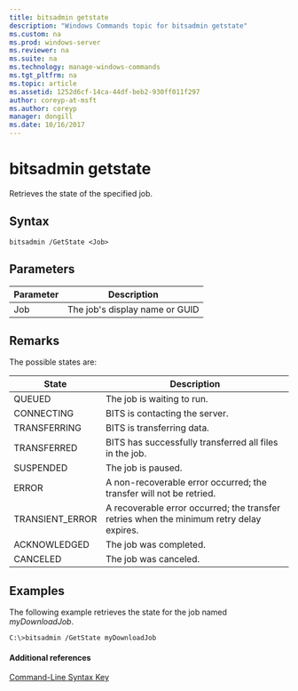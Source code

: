 ```yaml
---
title: bitsadmin getstate
description: "Windows Commands topic for bitsadmin getstate"
ms.custom: na
ms.prod: windows-server
ms.reviewer: na
ms.suite: na
ms.technology: manage-windows-commands
ms.tgt_pltfrm: na
ms.topic: article
ms.assetid: 1252d6cf-14ca-44df-beb2-930ff011f297
author: coreyp-at-msft
ms.author: coreyp
manager: dongill
ms.date: 10/16/2017
---
```


# bitsadmin getstate


Retrieves the state of the specified job.

## Syntax

```
bitsadmin /GetState <Job>
```

## Parameters

| Parameter | Description |
| --------- | ----------- |
|    Job    | The job's display name or GUID |

## Remarks

The possible states are:

|      State      | Description |
| --------------- | ----------- |
| QUEUED          | The job is waiting to run. |
| CONNECTING      | BITS is contacting the server. |
| TRANSFERRING    | BITS is transferring data. |
| TRANSFERRED     | BITS has successfully transferred all files in the job. |
| SUSPENDED       | The job is paused. |
| ERROR           | A non-recoverable error occurred; the transfer will not be retried. |
| TRANSIENT_ERROR | A recoverable error occurred; the transfer retries when the minimum retry delay expires. |
| ACKNOWLEDGED    | The job was completed. |
| CANCELED        | The job was canceled. |

## <a name="BKMK_examples"></a>Examples

The following example retrieves the state for the job named *myDownloadJob*.

```
C:\>bitsadmin /GetState myDownloadJob
```

#### Additional references

[Command-Line Syntax Key](command-line-syntax-key.md)
